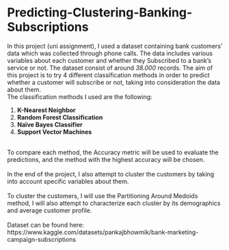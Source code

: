 # Predicting-Clustering-Banking-Subscriptions
In this project (uni assignment), I used a dataset containing bank customers’ data which was collected 
through phone calls. The data includes various variables about each customer and whether 
they Subscribed to a bank’s service or not. The dataset consist of around *38.000* records. The aim of this project is to try 4 different 
classification methods in order to predict whether a customer will subscribe or not, taking into 
consideration the data about them. <br/>
The classification methods I used are the following:</br>
1) **K-Nearest Neighbor**
2) **Random Forest Classification**
3) **Naïve Bayes Classifier**
4) **Support Vector Machines**<br/>
<br/>
To compare each method, the Accuracy metric will be used to evaluate the predictions, and the method with the highest accuracy will be chosen.<br/>
<br/>
In the end of the project, I also attempt to cluster the customers by taking into account specific variables 
about them. <br/>
<br/>
To cluster the customers, I will use the Partitioning Around Medoids method, I 
will also attempt to characterize each cluster by its demographics and average customer 
profile.</br>
</br>
Dataset can be found here:
https://www.kaggle.com/datasets/pankajbhowmik/bank-marketing-campaign-subscriptions 
